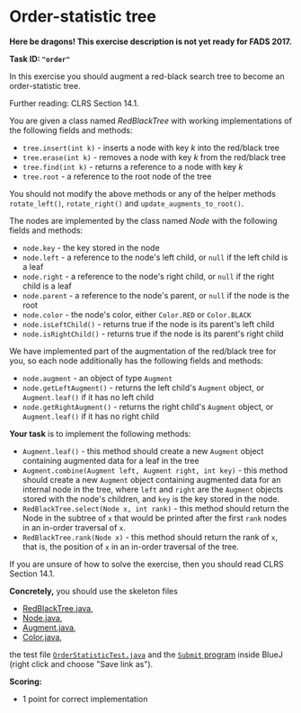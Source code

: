 Order-statistic tree
====================

**Here be dragons! This exercise description is not yet ready for FADS 2017.**

**Task ID: `"order"`**

In this exercise you should augment a red-black search tree
to become an order-statistic tree.

Further reading: CLRS Section 14.1.

You are given a class named *RedBlackTree*
with working implementations of the following fields and methods:

* `tree.insert(int k)` - inserts a node with key *k* into the red/black tree
* `tree.erase(int k)` - removes a node with key *k* from the red/black tree
* `tree.find(int k)` - returns a reference to a node with key *k*
* `tree.root` - a reference to the root node of the tree

You should not modify the above methods or any of the helper methods
`rotate_left()`, `rotate_right()` and `update_augments_to_root()`.

The nodes are implemented by the class named *Node* with the following fields
and methods:

* `node.key` - the key stored in the node
* `node.left` - a reference to the node's left child, or `null` if the left child is a leaf
* `node.right` - a reference to the node's right child, or `null` if the right child is a leaf
* `node.parent` - a reference to the node's parent, or `null` if the node is the root
* `node.color` - the node's color, either `Color.RED` or `Color.BLACK`
* `node.isLeftChild()` - returns true if the node is its parent's left child
* `node.isRightChild()` - returns true if the node is its parent's right child

We have implemented part of the augmentation of the red/black tree for you,
so each node additionally has the following fields and methods:

* `node.augment` - an object of type `Augment`
* `node.getLeftAugment()` - returns the left child's `Augment` object, or `Augment.leaf()` if it has no left child
* `node.getRightAugment()` - returns the right child's `Augment` object, or `Augment.leaf()` if it has no right child

**Your task** is to implement the following methods:

* `Augment.leaf()` - this method should create a new `Augment` object
  containing augmented data for a leaf in the tree
* `Augment.combine(Augment left, Augment right, int key)` - this method should
  create a new `Augment` object containing augmented data for an internal node
  in the tree, where `left` and `right` are the `Augment` objects stored with
  the node's children, and `key` is the key stored in the node.
* `RedBlackTree.select(Node x, int rank)` - this method should return the Node
  in the subtree of `x` that would be printed after the first `rank` nodes
  in an in-order traversal of `x`.
* `RedBlackTree.rank(Node x)` - this method should return the rank of `x`,
  that is, the position of `x` in an in-order traversal of the tree.

If you are unsure of how to solve the exercise, then you should read CLRS Section 14.1.

**Concretely,** you should use the skeleton files

* <a href="https://github.com/Mortal/csaudk-submitj/raw/master/tasks/order/RedBlackTree.java">
  RedBlackTree.java</a>,
* <a href="https://github.com/Mortal/csaudk-submitj/raw/master/tasks/order/Node.java">
  Node.java</a>,
* <a href="https://github.com/Mortal/csaudk-submitj/raw/master/tasks/order/Augment.java">
  Augment.java</a>,
* <a href="https://github.com/Mortal/csaudk-submitj/raw/master/tasks/order/Color.java">
  Color.java</a>,

the test file
<a href="https://github.com/Mortal/csaudk-submitj/raw/master/tasks/order/OrderStatisticTest.java">
`OrderStatisticTest.java`</a>
and the
<a href="https://github.com/Mortal/csaudk-submitj/raw/master/Submit.java">
`Submit` program</a>
inside BlueJ (right click and choose "Save link as").

**Scoring:**

  * 1 point for correct implementation
